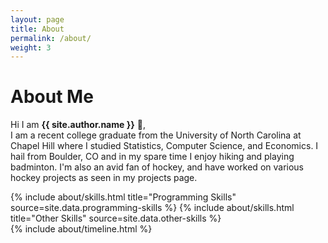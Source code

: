 ```yaml
---
layout: page
title: About
permalink: /about/
weight: 3
---
```


# **About Me**

Hi I am **{{ site.author.name }}** :wave:,<br>
I am a recent college graduate from the University of North Carolina at Chapel Hill where I studied Statistics, Computer Science, and Economics. I hail from Boulder, CO and in my spare time I enjoy hiking and playing badminton. I'm also an avid fan of hockey, and have worked on various hockey projects as seen in my projects page. 

<div class="row">
{% include about/skills.html title="Programming Skills" source=site.data.programming-skills %}
{% include about/skills.html title="Other Skills" source=site.data.other-skills %}
</div>

<div class="row">
{% include about/timeline.html %}
</div>
